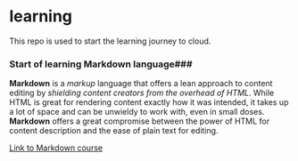 # learning
This repo is used to start the learning journey to cloud.

### Start of learning Markdown language###

**Markdown** is a *markup* language that offers a lean approach to content editing by _shielding content creators from the overhead of HTML_. While HTML is great for rendering content exactly how it was intended, it takes up a lot of space and can be unwieldy to work with, even in small doses. __Markdown__ offers a great compromise between the power of HTML for content description and the ease of plain text for editing.

[Link to Markdown course](https://learn.microsoft.com/en-us/training/modules/communicate-using-markdown/)